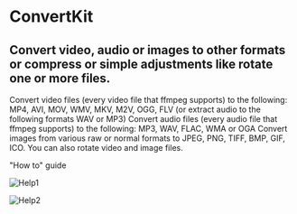 # ConvertKit

## Convert video, audio or images to other formats or compress or simple adjustments like rotate one or more files.

Convert video files (every video file that ffmpeg supports) to the following: MP4, AVI, MOV, WMV, MKV, M2V, OGG, FLV (or extract audio to the following formats WAV or MP3)
Convert audio files (every audio file that ffmpeg supports) to the following: MP3, WAV, FLAC, WMA or OGA
Convert images from various raw or normal formats to JPEG, PNG, TIFF, BMP, GIF, ICO.
You can also rotate video and image files. 

"How to" guide

![Help1](https://i.imgur.com/q40daiz.jpg)

![Help2](https://i.imgur.com/paXJlHJ.jpeg)